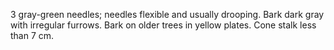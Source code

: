 3 gray-green needles; needles flexible and usually drooping. Bark dark gray with irregular furrows. Bark on older trees in yellow plates. Cone stalk less than 7 cm.
